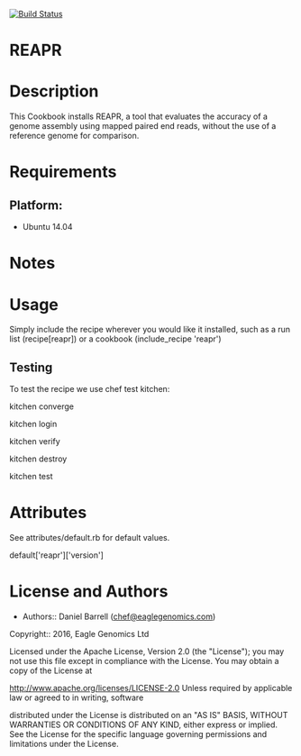 [![Build Status](https://travis-ci.org/EagleGenomics-cookbooks/reapr.svg?branch=master)](https://travis-ci.org/EagleGenomics-cookbooks/reapr)

# REAPR

Description
===========
This Cookbook installs REAPR, a tool that evaluates the accuracy of a genome assembly using mapped paired end reads, without the use of a reference genome for comparison. 

Requirements
============

## Platform:

* Ubuntu 14.04

Notes
=====

Usage
=====
Simply include the recipe wherever you would like it installed, such as a run list (recipe[reapr]) or a cookbook (include_recipe 'reapr')


## Testing
To test the recipe we use chef test kitchen:

kitchen converge

kitchen login

kitchen verify

kitchen destroy

kitchen test

Attributes
==========
See attributes/default.rb for default values.

default['reapr']['version']

License and Authors
===================

* Authors:: Daniel Barrell (<chef@eaglegenomics.com>)

Copyright:: 2016, Eagle Genomics Ltd

Licensed under the Apache License, Version 2.0 (the "License");
you may not use this file except in compliance with the License.
You may obtain a copy of the License at

http://www.apache.org/licenses/LICENSE-2.0
Unless required by applicable law or agreed to in writing, software

distributed under the License is distributed on an "AS IS" BASIS,
WITHOUT WARRANTIES OR CONDITIONS OF ANY KIND, either express or implied.
See the License for the specific language governing permissions and
limitations under the License.
